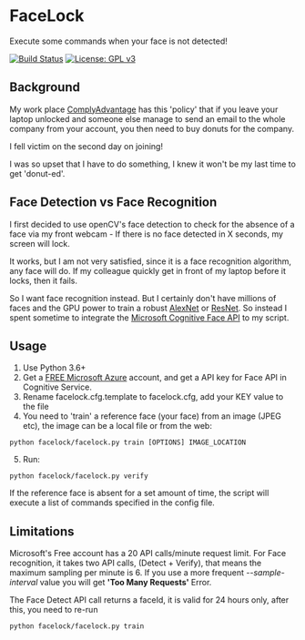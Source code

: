 # FaceLock
Execute some commands when your face is not detected! 

[![Build Status](https://dev.azure.com/newway0386/newway/_apis/build/status/newwaylw.facelock?branchName=master)](https://dev.azure.com/newway0386/newway/_build/latest?definitionId=1&branchName=master)
[![License: GPL v3](https://img.shields.io/badge/License-GPLv3-blue.svg)](https://www.gnu.org/licenses/gpl-3.0)

## Background
My work place [ComplyAdvantage](https://complyadvantage.com) has this 'policy' that if you leave your laptop unlocked and someone else manage to send an email to the whole company from your account, you then need to buy donuts for the company.

I fell victim on the second day on joining! 

I was so upset that I have to do something, I knew it won't be my last time to get 'donut-ed'. 

## Face Detection vs Face Recognition

I first decided to use openCV's face detection to check for the absence of a face via my front webcam - 
If there is no face detected in X seconds, my screen will lock.

It works, but I am not very satisfied, since it is a face recognition algorithm, any face will do.
If my colleague quickly get in front of my laptop before it locks, then it fails.

So I want face recognition instead. But I certainly don't have millions of faces and the GPU power to train a robust [AlexNet](https://papers.nips.cc/paper/4824-imagenet-classification-with-deep-convolutional-neural-networks.pdf) 
or [ResNet](https://arxiv.org/abs/1512.03385). So instead I spent sometime to integrate the [Microsoft Cognitive Face API](https://westus.dev.cognitive.microsoft.com/docs/services/563879b61984550e40cbbe8d/operations/563879b61984550f30395236) to my script. 

## Usage
1. Use Python 3.6+
2. Get a [FREE Microsoft Azure](https://azure.microsoft.com/en-gb/free/) account, and get a API key for Face API
in Cognitive Service.
3. Rename facelock.cfg.template to facelock.cfg, add your KEY value to the file
4. You need to 'train' a reference face (your face) from an image (JPEG etc), the image can be a local file or from the web:
  ````
  python facelock/facelock.py train [OPTIONS] IMAGE_LOCATION

  ````

5. Run:
  ````
  python facelock/facelock.py verify

  ````

If the reference face is absent for a set amount of time, the script will execute a list of commands specified in
the config file.

## Limitations
Microsoft's Free account has a 20 API calls/minute request limit. For Face recognition, it takes two API calls, (Detect + Verify),
that means the maximum sampling per minute is 6.
If you use a more frequent *--sample-interval* value you will get **'Too Many Requests'** Error.

The Face Detect API call returns a faceId, it is valid for 24 hours only, after this, you need to re-run 
````
python facelock/facelock.py train
````
